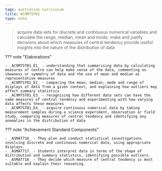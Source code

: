 ```yaml
---
tags: australian-curriculum
title: AC9M7ST01
type: note
---
```

> acquire data sets for discrete and continuous numerical variables and calculate the range, median, mean and mode; make and justify decisions about which measures of central tendency provide useful insights into the nature of the distribution of data

??? note "Elaborations"

	- _AC9M7ST01_E1_ - understanding that summarising data by calculating measures of centre can help make sense of the data, commenting on skewness or symmetry of data and the use of mean and median as representative measures
	- _AC9M7ST01_E2_ - comparing the mean, median, mode and range of displays of data from a given context, and explaining how outliers may affect summary statistics
	- _AC9M7ST01_E3_ - recognising how different data sets can have the same measures of central tendency and experimenting with how varying data affects these measures
	- _AC9M7ST01_E4_ - acquire continuous numerical data by taking measurement samples during a science experiment, observation or field study, comparing measures of central tendency and identifying any anomalies in the distribution of data
??? note "Achievement Standard Components"

	- _ASMAT716_ - They plan and conduct statistical investigations involving discrete and continuous numerical data, using appropriate displays.
	- _ASMAT717_ - Students interpret data in terms of the shape of distribution and summary statistics, identifying possible outliers.
	- _ASMAT718_ - They decide which measure of central tendency is most suitable and explain their reasoning.